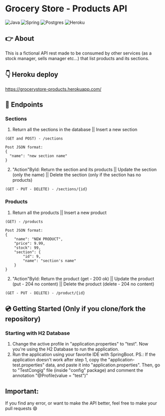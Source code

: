 # Grocery Store - Products API
![Java](https://img.shields.io/badge/java-%23ED8B00.svg?style=for-the-badge&logo=java&logoColor=white)
![Spring](https://img.shields.io/badge/spring-%236DB33F.svg?style=for-the-badge&logo=spring&logoColor=white)
![Postgres](https://img.shields.io/badge/postgres-%23316192.svg?style=for-the-badge&logo=postgresql&logoColor=white)
![Heroku](https://img.shields.io/badge/heroku-%23430098.svg?style=for-the-badge&logo=heroku&logoColor=white)

## :point_right: About
This is a fictional API rest made to be consumed by other services (as a stock manager, sells manager etc...) that list products and its sections.

## :point_down: Heroku deploy
https://grocerystore-products.herokuapp.com/


## :link: Endpoints
### Sections
1. Return all the sections in the database || Insert a new section
```
(GET and POST) - /sections
```

```
Post JSON format:
{
  "name": "new section name"
}
```


2. "Action"ById: Return the section and its products || Update the section (only the name) || 
Delete the section (only if the section has no products)
```
(GET - PUT - DELETE) - /sections/{id}
```



### Products
1. Return all the products || Insert a new product
```
(GET) - /products
```

```
Post JSON format:
{
    "name": "NEW PRODUCT",
    "price": 9.99,
    "stock": 99,
    "section": {
        "id": 9,
        "name": "section's name"
    }
}
```

2. "Action"ById: Return the product (get - 200 ok) || Update the product (put - 204 no content) || 
Delete the product (delete - 204 no content)
```
(GET - PUT - DELETE) - /product/{id}
```


## :cd: Getting Started (Only if you clone/fork the repository)
### Starting with H2 Database
1. Change the active profile in "application.properties" to "test". Now you're using the H2 Database to run the application.
2. Run the application using your favorite IDE with SpringBoot.
PS.: If the application doesn't work after step 1, copy the "application-test.properties" data, and paste it into "application.properties". Then, go to "TestCongig" file
(inside "config" package) and comment the annotation "@Profile(value = "test")"

## Important:
If you find any error, or want to make the API better, feel free to make your pull requests :smile:

